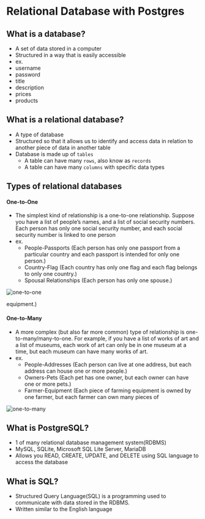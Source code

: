 # Relational Database with Postgres

## What is a database?
- A set of data stored in a computer
- Structured in a way that is easily accessible
 - ex.
  - username
  - password
  - title
  - description
  - prices
  - products
  
## What is a relational database?
- A type of database
- Structured so that it allows us to identify and access data in relation to another piece of data in another table
- Database is made up of `tables`
  - A table can have many `rows`, also know as `records`
  - A table can have many `columns` with specific data types
  
## Types of relational databases
#### One-to-One
- The simplest kind of relationship is a one-to-one relationship. Suppose you have a list of people’s names, and a list of social security numbers. Each person has only one social security number, and each social security number is linked to one person
- ex.
  - People-Passports (Each person has only one passport from a particular country and each passport is intended for only one person.)
  - Country-Flag (Each country has only one flag and each flag belongs to only one country.)
  - Spousal Relationships (Each person has only one spouse.)
  

![one-to-one](https://i.imgur.com/wEkbLRR.png?2)

equipment.)
#### One-to-Many
- A more complex (but also far more common) type of relationship is one-to-many/many-to-one. For example, if you have a list of works of art and a list of museums, each work of art can only be in one museum at a time, but each museum can have many works of art.
- ex. 
  - People-Addresses (Each person can live at one address, but each address can house one or more people.)
  - Owners-Pets (Each pet has one owner, but each owner can have one or more pets.)
  - Farmer-Equipment (Each piece of farming equipment is owned by one farmer, but each farmer can own many pieces of 

![one-to-many](https://i.imgur.com/PHJcJT6.png?1)

## What is PostgreSQL?
- 1 of many relational database management system(RDBMS)
- MySQL, SQLite, Microsoft SQL Lite Server, MariaDB
- Allows you READ, CREATE, UPDATE, and DELETE using SQL language to access the database

## What is SQL?
- Structured Query Language(SQL) is a programming used to communicate with data stored in the RDBMS.
- Written similar to the English language




